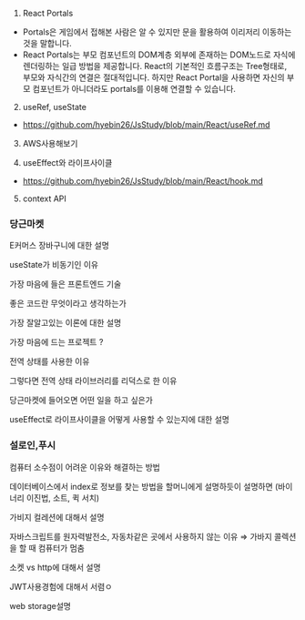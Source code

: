 1. React Portals
- Portals은 게임에서 접해본 사람은 알 수 있지만 문을 활용하여 이리저리 이동하는 것을 말합니다. 
- React Portals는 부모 컴포넌트의 DOM계층 외부에 존재하는 DOM노드로 자식에 렌더링하는 일급 방법을 제공합니다. React의 기본적인 흐름구조는 Tree형태로, 부모와 자식간의 연결은 절대적입니다. 하지만 React Portal을 사용하면 자신의 부모 컴포넌트가 아니더라도 portals를 이용해 연결할 수 있습니다.
2. useRef, useState
- https://github.com/hyebin26/JsStudy/blob/main/React/useRef.md
3. AWS사용해보기

4. useEffect와 라이프사이클 
- https://github.com/hyebin26/JsStudy/blob/main/React/hook.md
5. context API

### 당근마켓

E커머스 장바구니에 대한 설명

useState가 비동기인 이유 

가장 마음에 들은 프론트엔드 기술

좋은 코드란 무엇이라고 생각하는가

가장 잘알고있는 이론에 대한 설명

가장 마음에 드는 프로젝트 ?

전역 상태를 사용한 이유

그렇다면 전역 상태 라이브러리를 리덕스로 한 이유 

당근마켓에 들어오면 어떤 일을 하고 싶은가

useEffect로 라이프사이클을 어떻게 사용할 수 있는지에 대한 설명

### 설로인,푸시
컴퓨터 소수점이 어려운 이유와 해결하는 방법

데이터베이스에서 index로 정보를 찾는 방법을 할머니에게 설명하듯이 설명하면 (바이너리 이진법, 소트, 퀵 서치)

가비지 컬레션에 대해서 설명 

자바스크립트를 원자력발전소, 자동차같은 곳에서 사용하지 않는 이유 ⇒ 가바지 콜렉션을 할 때 컴퓨터가 멈춤

소켓 vs http에 대해서 설명

JWT사용경험에 대해서 서렴ㅇ

web storage설명

